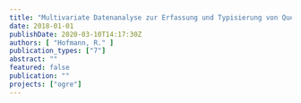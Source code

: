 ```yaml
---
title: "Multivariate Datenanalyse zur Erfassung und Typisierung von Quellen umweltchemischer Frachten im Berliner Regenwasser"
date: 2018-01-01
publishDate: 2020-03-10T14:17:30Z
authors: [ "Hofmann, R." ]
publication_types: ["7"]
abstract: ""
featured: false
publication: ""
projects: ["ogre"]
---
```


